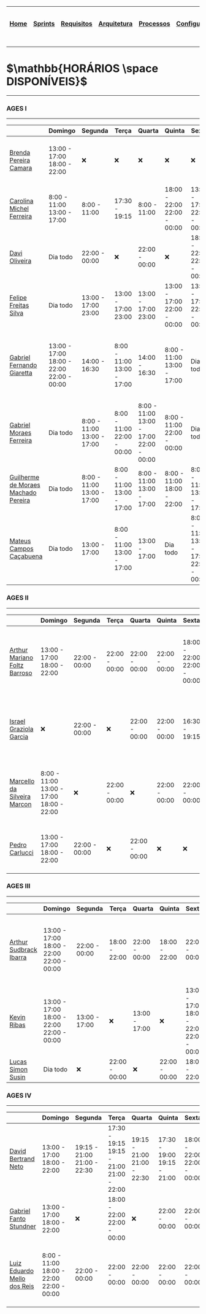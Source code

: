 |[Home](home)|[Sprints](sprints)|[Requisitos](requisitos)|[Arquitetura](arquitetura)|[Processos](processos)|[Configuração](configuracao)|[Mockups](mockups)|[Banco de Dados](banco_dados)|[Instalação](instalacao)|[Gerência de Projeto](Gerenciamento do Projeto)|[Horários Disponiveis](horarios)|
|---|---|---|---|---|---|---|---|---|---|---|

---
# $`\mathbb{HORÁRIOS \space DISPONÍVEIS}`$
---

### AGES I
------------------------------------------
|  | Domingo | Segunda | Terça| Quarta | Quinta | Sexta | Sábado | 
|--- |--- |--- |--- |--- |--- |--- |--- |
| <a href="https://tools.ages.pucrs.br/brenda.camara">Brenda Pereira Camara</a> |13:00 - 17:00<br>18:00 - 22:00 | :x:|:x: |:x: |:x: |:x: |13:00 - 17:00<br>18:00 - 22:00
| <a href="https://tools.ages.pucrs.br/carol.ferreira">Carolina Michel Ferreira</a> | 8:00 - 11:00<br>13:00 - 17:00|8:00 - 11:00 |17:30 - 19:15 |8:00 - 11:00 |18:00 - 22:00<br>22:00 - 00:00 |13:00 - 17:00<br>22:00 - 00:00 |8:00 - 11:00<br>13:00 - 17:00
| <a href="https://tools.ages.pucrs.br/davi.oliveira">Davi Oliveira</a> | Dia todo| 22:00 - 00:00|:x: |22:00 - 00:00 |:x: |18:00 - 22:00<br>22:00 - 00:00 |Dia todo
| <a href="https://tools.ages.pucrs.br/felipe.silva">Felipe Freitas Silva</a> |Dia todo |13:00 - 17:00<br>23:00 |13:00 - 17:00<br>23:00 |13:00 - 17:00<br>23:00 |13:00 - 17:00<br>22:00 - 00:00 |13:00 - 17:00<br>22:00 - 00:00 |Dia todo
| <a href="https://tools.ages.pucrs.br/gabriel.giaretta">Gabriel Fernando Giaretta</a> |13:00 - 17:00<br>18:00 - 22:00<br>22:00 - 00:00 |14:00 - 16:30 |8:00 - 11:00<br>13:00 - 17:00 |14:00 - 16:30 |8:00 - 11:00<br>13:00 - 17:00 |Dia todo |13:00 - 17:00<br>18:00 - 22:00<br>22:00 - 00:00
| <a href="https://tools.ages.pucrs.br/gabriel.ferreira">Gabriel Moraes Ferreira</a> |Dia todo |8:00 - 11:00<br>13:00 - 17:00 |8:00 - 11:00<br>22:00 - 00:00 |8:00 - 11:00<br>13:00 - 17:00<br>22:00 - 00:00 |8:00 - 11:00<br>22:00 - 00:00 |Dia todo |Dia todo
| <a href="https://tools.ages.pucrs.br/guilherme.pereira">Guilherme de Moraes Machado Pereira</a> |Dia todo |8:00 - 11:00<br>13:00 - 17:00 |8:00 - 11:00<br>13:00 - 17:00 |8:00 - 11:00<br>13:00 - 17:00 |8:00 - 11:00<br>18:00 - 22:00 |8:00 - 11:00<br>13:00 - 17:00 |Dia todo
| <a href="https://tools.ages.pucrs.br/mateus.campos">Mateus Campos Caçabuena</a> |Dia todo |13:00 - 17:00 |8:00 - 11:00<br>13:00 - 17:00 |13:00 - 17:00 |Dia todo |8:00 - 11:00<br>13:00 - 17:00<br>22:00 - 00:00 |8:00 - 11:00<br>18:00 - 22:00<br>22:00 - 00:00

### AGES II
------------------------------------------
|  | Domingo | Segunda | Terça| Quarta | Quinta | Sexta | Sábado | 
|--- |--- |--- |--- |--- |--- |--- |--- |
| <a href="https://tools.ages.pucrs.br/arthur.barroso">Arthur Mariano Foltz Barroso</a> |13:00 - 17:00<br>18:00 - 22:00 |22:00 - 00:00 |22:00 - 00:00 |22:00 - 00:00 |22:00 - 00:00 |18:00 - 22:00<br>22:00 - 00:00 |13:00 - 17:00<br>18:00 - 22:00<br>22:00 - 00:00
| <a href="https://tools.ages.pucrs.br/israel.garcia">Israel Graziola Garcia</a> | :x:|22:00 - 00:00 |:x: |22:00 - 00:00 |22:00 - 00:00|16:30 - 19:15 |8:00 - 11:00<br>13:00 - 17:00<br>22:00 - 00:00
| <a href="https://tools.ages.pucrs.br/marcello.marcon">Marcello da Silveira Marcon</a> |8:00 - 11:00<br>13:00 - 17:00<br>18:00 - 22:00 |:x: |22:00 - 00:00 |:x: |22:00 - 00:00 |22:00 - 00:00 |8:00 - 11:00<br>13:00 - 17:00<br>18:00 - 22:00
| <a href="https://tools.ages.pucrs.br/pedro.carlucci">Pedro Carlucci</a> |13:00 - 17:00<br>18:00 - 22:00 | 22:00 - 00:00 |:x: | 22:00 - 00:00 |:x: |:x: |13:00 - 17:00<br>18:00 - 22:00

### AGES III
------------------------------------------
|  | Domingo | Segunda | Terça| Quarta | Quinta | Sexta | Sábado | 
|--- |--- |--- |--- |--- |--- |--- |--- |
| <a href="https://tools.ages.pucrs.br/arthur.ibarra">Arthur Sudbrack Ibarra</a> | 13:00 - 17:00<br>18:00 - 22:00<br>22:00 - 00:00|22:00 - 00:00 |18:00 - 22:00 |22:00 - 00:00 |18:00 - 22:00 |22:00 - 00:00 |13:00 - 17:00<br>18:00 - 22:00<br>22:00 - 00:00
| <a href="https://tools.ages.pucrs.br/kevin.ribas">Kevin Ribas</a> |13:00 - 17:00<br>18:00 - 22:00<br>22:00 - 00:00 |13:00 - 17:00 |:x: |13:00 - 17:00 |:x: |13:00 - 17:00<br>18:00 - 22:00<br>22:00 - 00:00 |8:00 - 11:00<br>13:00 - 17:00<br>18:00 - 22:00
| <a href="https://tools.ages.pucrs.br/lucas.susin">Lucas Simon Susin</a> |Dia todo| :x:|22:00 - 00:00 |:x: |22:00 - 00:00 |18:00 - 22:00 |Dia todo

### AGES IV
------------------------------------------
|  | Domingo | Segunda | Terça| Quarta | Quinta | Sexta | Sábado | 
|--- |--- |--- |--- |--- |--- |--- |--- |
| <a href="https://tools.ages.pucrs.br/david.neto">David Bertrand Neto</a> | 13:00 - 17:00<br>18:00 - 22:00|19:15 - 21:00<br>21:00 - 22:30 |17:30 - 19:15<br>19:15 - 21:00<br>21:00 - 22:00 |19:15 - 21:00<br>21:00 - 22:30 |17:30 - 19:00<br>19:15 - 21:00 |18:00 - 22:00<br>22:00 - 00:00 |13:00 - 17:00<br>18:00 - 22:00
| <a href="https://tools.ages.pucrs.br/gabriel.stundner">Gabriel Fanto Stundner</a>      |13:00 - 17:00<br>18:00 - 22:00 |:x: |18:00 - 22:00<br>22:00 - 00:00 |:x:|22:00 - 00:00 |22:00 - 00:00 |18:00 - 22:00<br>22:00 - 00:00
| <a href="https://tools.ages.pucrs.br/luiz.reis">Luiz Eduardo Mello dos Reis</a> |8:00 - 11:00<br>18:00 - 22:00<br>22:00 - 00:00 |22:00 - 00:00 |22:00 - 00:00 |22:00 - 00:00 |22:00 - 00:00 |22:00 - 00:00 |8:00 - 11:00<br>18:00 - 22:00<br>22:00 - 00:00


